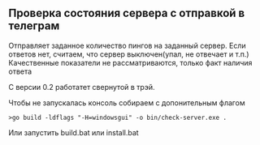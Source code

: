 ## Проверка состояния сервера с отправкой в телеграм

Отправляет заданное количество пингов на заданный сервер.
Если ответов нет, считаем, что сервер выключен(упал, не отвечает и т.п.)
Качественные показатели не рассматриваются, только факт наличия ответа

С версии 0.2 работатет свернутой в трэй.

Чтобы не запускалась консоль собираем с допонительным флагом
```
>go build -ldflags "-H=windowsgui" -o bin/check-server.exe .
```
Или запустить build.bat или install.bat